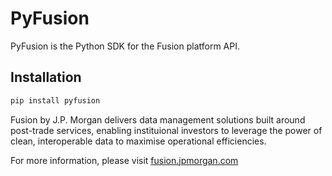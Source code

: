 # PyFusion #

PyFusion is the Python SDK for the Fusion platform API. 

## Installation

```bash
pip install pyfusion
```

Fusion by J.P. Morgan delivers data management solutions built around post-trade services, enabling instituional investors to leverage the power of clean, interoperable data to maximise operational efficiencies.

For more information, please visit [fusion.jpmorgan.com](https://fusion.jpmorgan.com)




